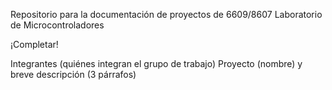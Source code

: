 Repositorio para la documentación de proyectos de
6609/8607 Laboratorio de Microcontroladores

¡Completar!

Integrantes (quiénes integran el grupo de trabajo)
Proyecto (nombre) y breve descripción (3 párrafos)
